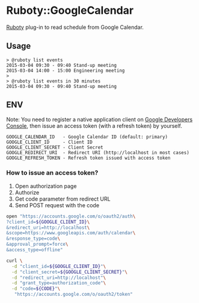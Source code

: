 # Ruboty::GoogleCalendar
[Ruboty](https://github.com/r7kamura/ruboty) plug-in to read schedule from Google Calendar.

## Usage
```
> @ruboty list events
2015-03-04 09:30 - 09:40 Stand-up meeting
2015-03-04 14:00 - 15:00 Engineering meeting
>
> @ruboty list events in 30 minutes
2015-03-04 09:30 - 09:40 Stand-up meeting
```

## ENV
Note: You need to register a native application client on
[Google Developers Console](https://console.developers.google.com),
then issue an access token (with a refresh token) by yourself.

```
GOOGLE_CALENDAR_ID   - Google Calendar ID (default: primary)
GOOGLE_CLIENT_ID     - Client ID
GOOGLE_CLIENT_SECRET - Client Secret
GOOGLE_REDIRECT_URI  - Redirect URI (http://localhost in most cases)
GOOGLE_REFRESH_TOKEN - Refresh token issued with access token
```

### How to issue an access token?
1. Open authorization page
1. Authorize
1. Get code parameter from redirect URL
1. Send POST request with the code

```sh
open "https://accounts.google.com/o/oauth2/auth\
?client_id=${GOOGLE_CLIENT_ID}\
&redirect_uri=http://localhost\
&scope=https://www.googleapis.com/auth/calendar\
&response_type=code\
&approval_prompt=force\
&access_type=offline"
```

```sh
curl \
  -d "client_id=${GOOGLE_CLIENT_ID}"\
  -d "client_secret=${GOOGLE_CLIENT_SECRET}"\
  -d "redirect_uri=http://localhost"\
  -d "grant_type=authorization_code"\
  -d "code=${CODE}"\
   "https://accounts.google.com/o/oauth2/token"
```

